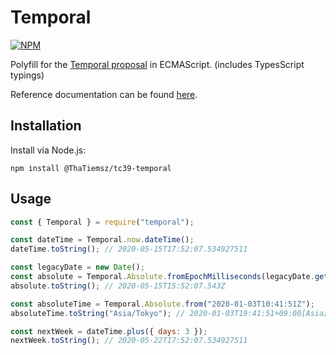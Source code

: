 # Temporal

[![NPM](https://nodeico.herokuapp.com/@thatiemsz/tc39-temporal.svg)](https://npmjs.com/package/@thatiemsz/tc39-temporal)

Polyfill for the [Temporal proposal](https://github.com/tc39/proposal-temporal) in ECMAScript. (includes TypesScript typings)

Reference documentation can be found [here](https://github.com/tc39/proposal-temporal/tree/fbb085cd3e631a94e67491355ceb9c6d6e216de0/docs).

## Installation

Install via Node.js:
```
npm install @ThaTiemsz/tc39-temporal
```

## Usage

```js
const { Temporal } = require("temporal");

const dateTime = Temporal.now.dateTime();
dateTime.toString(); // 2020-05-15T17:52:07.534927511

const legacyDate = new Date();
const absolute = Temporal.Absolute.fromEpochMilliseconds(legacyDate.getTime());
absolute.toString(); // 2020-05-15T15:52:07.543Z

const absoluteTime = Temporal.Absolute.from("2020-01-03T10:41:51Z");
absoluteTime.toString("Asia/Tokyo"); // 2020-01-03T19:41:51+09:00[Asia/Tokyo]

const nextWeek = dateTime.plus({ days: 3 });
nextWeek.toString(); // 2020-05-22T17:52:07.534927511
```